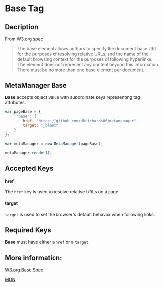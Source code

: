 # Base Tag
## Decription
From W3.org spec
> The base element allows authors to specify the document base URL for the purposes
of resolving relative URLs, and the name of the default browsing context for the
purposes of following hyperlinks. The element does not represent any content beyond
this information. There must be no more than one base element per document.

## MetaManager Base
**Base** accepts object value with subordinate keys representing tag attributes.

```javascript
var pageBase = {
     "base": { 
        href: "https://github.com/dkrichards86/metamanager",
        target: "_blank"
    }
};

var metaManager = new MetaManager(pageBase);

metaManager.render();
```

## Accepted Keys
#### href
The `href` key is used to resolve relative URLs on a page.

#### target
`target` is used to set the browser's default behavior when following links.

## Required Keys
**Base** must have either a `href` or a `target`.

## More information:

[W3.org Base Spec](https://www.w3.org/TR/html5/document-metadata.html#the-base-element)

[MDN <Base>](https://developer.mozilla.org/en-US/docs/Web/HTML/Element/base)